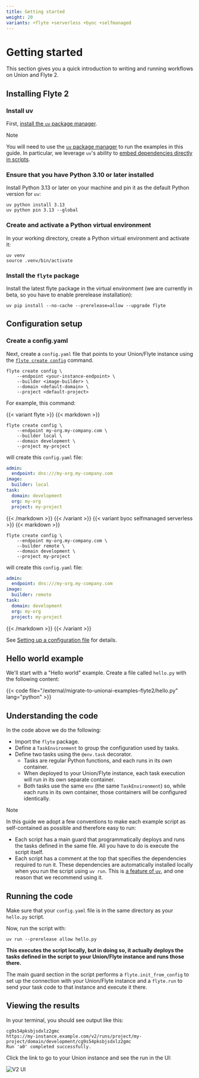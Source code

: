 ```yaml
---
title: Getting started
weight: 20
variants: +flyte +serverless +byoc +selfmanaged
---
```


# Getting started

This section gives you a quick introduction to writing and running workflows on Union and Flyte 2.

## Installing Flyte 2

### Install uv

First, [install the `uv` package manager](https://docs.astral.sh/uv/getting-started/installation/).

> [!NOTE]
> You will need to use the [`uv` package manager](https://docs.astral.sh/uv/) to run the examples in this guide.
> In particular, we leverage `uv`'s ability to [embed dependencies directly in scripts](https://docs.astral.sh/uv/guides/scripts/#declaring-script-dependencies).

### Ensure that you have Python 3.10 or later installed

Install Python 3.13 or later on your machine and pin it as the default Python version for `uv`:

```shell
uv python install 3.13
uv python pin 3.13 --global
```

### Create and activate a Python virtual environment

In your working directory, create a Python virtual environment and activate it:

```shell
uv venv
source .venv/bin/activate
```

### Install the `flyte` package

Install the latest flyte package in the virtual environment (we are currently in beta, so you have to enable prerelease installation):

```shell
uv pip install --no-cache --prerelease=allow --upgrade flyte
```

## Configuration setup

### Create a config.yaml

Next, create a `config.yaml` file that points to your Union/Flyte instance using the [`flyte create config`](../api-reference/flyte-cli#flyte-create-config) command.

```shell
flyte create config \
    --endpoint <your-instance-endpoint> \
    --builder <image-builder> \
    --domain <default-domain> \
    --project <default-project>
```

For example, this command:

{{< variant flyte >}}
{{< markdown >}}
```shell
flyte create config \
    --endpoint my-org.my-company.com \
    --builder local \
    --domain development \
    --project my-project
```

will create this `config.yaml` file:

```yaml
admin:
  endpoint: dns:///my-org.my-company.com
image:
  builder: local
task:
  domain: development
  org: my-org
  project: my-project
```
{{< /markdown >}}
{{< /variant >}}
{{< variant byoc selfmanaged serverless >}}
{{< markdown >}}
```shell
flyte create config \
    --endpoint my-org.my-company.com \
    --builder remote \
    --domain development \
    --project my-project
```

will create this `config.yaml` file:

```yaml
admin:
  endpoint: dns:///my-org.my-company.com
image:
  builder: remote
task:
  domain: development
  org: my-org
  project: my-project
```
{{< /markdown >}}
{{< /variant >}}

See [Setting up a configuration file](./configuration#setting-up-a-configuration-file) for details.

## Hello world example

We'll start with a "Hello world" example.
Create a file called `hello.py` with the following content:

{{< code file="/external/migrate-to-unionai-examples-flyte2/hello.py" lang="python" >}}

## Understanding the code

In the code above we do the following:

* Import the `flyte` package.
* Define a `TaskEnvironment` to group the configuration used by tasks.
* Define two tasks using the `@env.task` decorator.
    * Tasks are regular Python functions, and each runs in its own container.
    * When deployed to your Union/Flyte instance, each task execution will run in its own separate container.
    * Both tasks use the same `env` (the same `TaskEnvironment`) so, while each runs in its own container, those containers will be configured identically.

> [!NOTE]
> In this guide we adopt a few conventions to make each example script as self-contained as possible
> and therefore easy to run:
>
> * Each script has a main guard that programmatically deploys and runs the tasks defined in the same file.
>   All you have to do is execute the script itself.
> * Each script has a comment at the top that specifies the dependencies required to run it.
>   These dependencies are automatically installed locally when you run the script using `uv run`.
>   This is [a feature of `uv`](https://docs.astral.sh/uv/guides/scripts/#declaring-script-dependencies),
>   and one reason that we recommend using it.

## Running the code

Make sure that your `config.yaml` file is in the same directory as your `hello.py` script.

Now, run the script with:

```shell
uv run --prerelease allow hello.py
```

**This executes the script locally, but in doing so, it actually deploys the tasks defined in the script to your Union/Flyte instance and runs those there.**

The main guard section in the script performs a `flyte.init_from_config` to set up the connection with your Union/Flyte instance and a `flyte.run` to send your task code to that instance and execute it there.

## Viewing the results

In your terminal, you should see output like this:

```shell
cg9s54pksbjsdxlz2gmc
https://my-instance.example.com/v2/runs/project/my-project/domain/development/cg9s54pksbjsdxlz2gmc
Run 'a0' completed successfully.
```

Click the link to go to your Union instance and see the run in the UI:

![V2 UI](../_static/images/user-guide/v2ui.png)


<!-- TODO: Add explanation of the UI elements and their functionality
## Understanding the UI

-->
